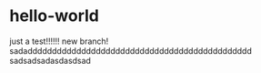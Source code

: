# hello-world
just a test!!!!!!
new branch!
sadadddddddddddddddddddddddddddddddddddddddddddddd
sadsadsadasdasdsad
